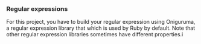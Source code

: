 ### Regular expressions

For this project, you have to build your regular expression using Oniguruma, a regular expression library that which is used by Ruby by default. Note that other regular expression libraries sometimes have different properties.i
